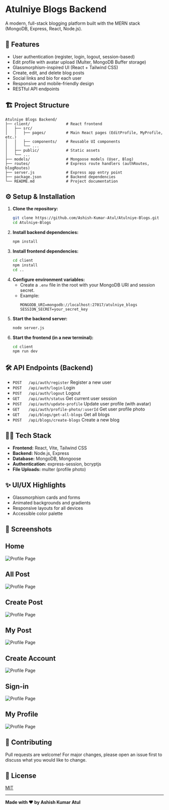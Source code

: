 # Atulniye Blogs Backend

A modern, full-stack blogging platform built with the MERN stack (MongoDB, Express, React, Node.js).

## 🚀 Features
- User authentication (register, login, logout, session-based)
- Edit profile with avatar upload (Multer, MongoDB Buffer storage)
- Glassmorphism-inspired UI (React + Tailwind CSS)
- Create, edit, and delete blog posts
- Social links and bio for each user
- Responsive and mobile-friendly design
- RESTful API endpoints

## 🏗️ Project Structure

```
Atulniye Blogs Backend/
├── client/                # React frontend
│   ├── src/
│   │   ├── pages/         # Main React pages (EditProfile, MyProfile, etc.)
│   │   ├── components/    # Reusable UI components
│   │   └── ...
│   ├── public/            # Static assets
│   └── ...
├── models/                # Mongoose models (User, Blog)
├── routes/                # Express route handlers (authRoutes, blogRoutes)
├── server.js              # Express app entry point
├── package.json           # Backend dependencies
└── README.md              # Project documentation
```

## ⚙️ Setup & Installation

1. **Clone the repository:**
   ```bash
   git clone https://github.com/Ashish-Kumar-Atul/Atulniye-Blogs.git
   cd Atulniye-Blogs
   ```
2. **Install backend dependencies:**
   ```bash
   npm install
   ```
3. **Install frontend dependencies:**
   ```bash
   cd client
   npm install
   cd ..
   ```
4. **Configure environment variables:**
   - Create a `.env` file in the root with your MongoDB URI and session secret.
   - Example:
     ```env
     MONGODB_URI=mongodb://localhost:27017/atulniye_blogs
     SESSION_SECRET=your_secret_key
     ```
5. **Start the backend server:**
   ```bash
   node server.js
   ```
6. **Start the frontend (in a new terminal):**
   ```bash
   cd client
   npm run dev
   ```

## 🛠️ API Endpoints (Backend)

- `POST   /api/auth/register`         Register a new user
- `POST   /api/auth/login`            Login
- `POST   /api/auth/logout`           Logout
- `GET    /api/auth/status`           Get current user session
- `POST   /api/auth/update-profile`   Update user profile (with avatar)
- `GET    /api/auth/profile-photo/:userId`  Get user profile photo
- `GET    /api/blogs/get-all-blogs`   Get all blogs
- `POST   /api/blogs/create-blogs`    Create a new blog

## 🧑‍💻 Tech Stack
- **Frontend:** React, Vite, Tailwind CSS
- **Backend:** Node.js, Express
- **Database:** MongoDB, Mongoose
- **Authentication:** express-session, bcryptjs
- **File Uploads:** multer (profile photo)

## ✨ UI/UX Highlights
- Glassmorphism cards and forms
- Animated backgrounds and gradients
- Responsive layouts for all devices
- Accessible color palette

## 📸 Screenshots
## Home
![Profile Page](client/src/public/screenshots/HomeSignOut.png)
## All Post
![Profile Page](client/src/public/screenshots/AllPost.png)
## Create Post
![Profile Page](client/src/public/screenshots/CreatePost.png)
## My Post
![Profile Page](client/src/public/screenshots/MyPost.png)
## Create Account
![Profile Page](client/src/public/screenshots/Signin.png)
## Sign-in
![Profile Page](client/src/public/screenshots/CreateAccount.png)
## My Profile
![Profile Page](client/src/public/screenshots/MyProfile.png)

## 🙌 Contributing
Pull requests are welcome! For major changes, please open an issue first to discuss what you would like to change.

## 📄 License
[MIT](LICENSE)

---

**Made with ❤️ by Ashish Kumar Atul**
